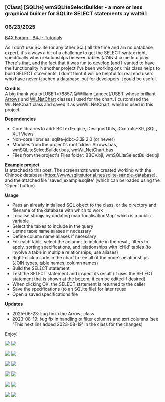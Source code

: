 ### [Class]  [SQLite] wmSQLiteSelectBuilder - a more or less graphical builder for SQLite SELECT statements by walt61
### 06/23/2025
[B4X Forum - B4J - Tutorials](https://www.b4x.com/android/forum/threads/145988/)

As I don't use SQLite (or any other SQL) all the time and am no database expert, it's always a bit of a challenge to get the SELECT syntax right, specifically when relationships between tables (JOINs) come into play. There's that, and the fact that it was fun to develop (and I wanted to have the functionality in another project I've been working on): this class helps to build SELECT statements. I don't think it will be helpful for real end users who have never touched a database, but for developers it could be useful.  
  
**Credits**  
A big thank you to [USER=78857]@William Lancee[/USER] whose brilliant [Arrows](https://www.b4x.com/android/forum/threads/b4x-a-class-to-draw-on-canvas-many-types-of-arrows-at-any-angle.142539/) and [WiLNetChart](https://www.b4x.com/android/forum/threads/b4x-a-cross-platform-b4xpages-class-to-display-a-network-of-nodes-connected-by-arrows.143069/) classes I used for the chart. I customised the WiLNetChart class and saved it as wmWiLNetChart, which is used in this project.  
  
**Dependencies**  
- Core libraries to add: BCTextEngine, DesignerUtils, jControlsFX9, jSQL, XUI Views  
- Non-core libraries: sqlite-jdbc-3.39.2.0 (or newer)  
- Modules from the project's root folder: Arrows.bas, wmSQLiteSelectBuilder.bas, wmWiLNetChart.bas  
- Files from the project's Files folder: BBCV.bjl, wmSQLiteSelectBuilder.bjl  
  
**Example project**  
Is attached to this post. The screenshots were created working with the Chinook database (<https://www.sqlitetutorial.net/sqlite-sample-database>), and the attached file 'saved\_example.sqlite' (which can be loaded using the 'Open' button).  
  
**Usage**  
- Pass an already initialised SQL object to the class, or the directory and filename of the database with which to work  
- Localise strings by updating map 'localisationMap' which is a public variable  
- Select the tables to include in the query  
- Define table name aliases if necessary  
- Define column name aliases if necessary  
- For each table, select the columns to include in the result, filters to apply, sorting specifications, and relationships with 'child' tables (to involve a table in multiple relationships, use aliases)  
- Right-click a node in the chart to see all of the node's relationships (JOIN types, table names, column names)  
- Build the SELECT statement  
- Test the SELECT statement and inspect its result (it uses the SELECT statement that is shown at the bottom; it can be edited if desired)  
- When clicking OK, the SELECT statement is returned to the caller  
- Save the specifications (to an SQLite file) for later reuse  
- Open a saved specifications file  
  
**Updates**  
- 2025-06-23: bug fix in the Arrows class  
- 2023-08-19: bug fix in handling of filter columns and sort columns (see "This next line added 2023-08-19" in the class for the changes)  
  
Enjoy!  
  
![](https://www.b4x.com/android/forum/attachments/139012) ![](https://www.b4x.com/android/forum/attachments/139013)  
  
![](https://www.b4x.com/android/forum/attachments/139014) ![](https://www.b4x.com/android/forum/attachments/139015)  
  
![](https://www.b4x.com/android/forum/attachments/139016) ![](https://www.b4x.com/android/forum/attachments/139017)  
  
![](https://www.b4x.com/android/forum/attachments/139018) ![](https://www.b4x.com/android/forum/attachments/139019)  
  
![](https://www.b4x.com/android/forum/attachments/139020) ![](https://www.b4x.com/android/forum/attachments/139021)  
  
![](https://www.b4x.com/android/forum/attachments/139022) ![](https://www.b4x.com/android/forum/attachments/139023)